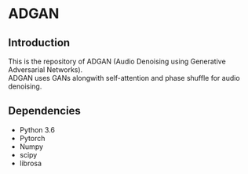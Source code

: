 # ADGAN

## Introduction
This is the repository of ADGAN (Audio Denoising using Generative Adversarial Networks).  
ADGAN uses GANs alongwith self-attention and phase shuffle for audio denoising.  

## Dependencies
* Python 3.6
* Pytorch
* Numpy
* scipy
* librosa
